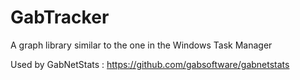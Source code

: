 # GabTracker
A graph library similar to the one in the Windows Task Manager

Used by GabNetStats : https://github.com/gabsoftware/gabnetstats
